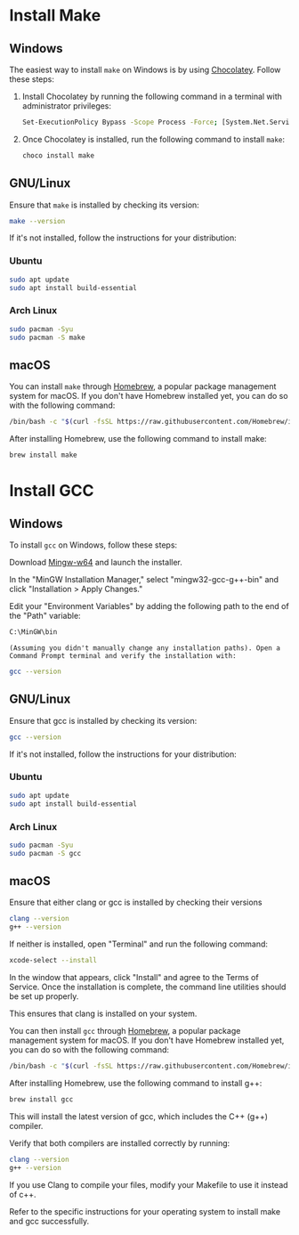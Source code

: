 # Install Make

## Windows

The easiest way to install `make` on Windows is by using [Chocolatey](https://chocolatey.org/install). Follow these steps:

1. Install Chocolatey by running the following command in a terminal with administrator privileges:

    ```bash
    Set-ExecutionPolicy Bypass -Scope Process -Force; [System.Net.ServicePointManager]::SecurityProtocol = [System.Net.ServicePointManager]::SecurityProtocol -bor 3072; iex ((New-Object System.Net.WebClient).DownloadString('https://community.chocolatey.org/install.ps1'))
    ```

2. Once Chocolatey is installed, run the following command to install `make`:

    ```bash
    choco install make
    ```

## GNU/Linux

Ensure that `make` is installed by checking its version:

```bash
make --version
```

If it's not installed, follow the instructions for your distribution:

### Ubuntu

```bash
sudo apt update
sudo apt install build-essential
```

### Arch Linux

```bash
sudo pacman -Syu
sudo pacman -S make
```

## macOS

You can install `make` through [Homebrew](https://docs.brew.sh/Installation), a popular package management system for macOS. If you don't have Homebrew installed yet, you can do so with the following command:

```bash
/bin/bash -c "$(curl -fsSL https://raw.githubusercontent.com/Homebrew/install/HEAD/install.sh)"
```

After installing Homebrew, use the following command to install make:

```bash
brew install make
```

# Install GCC

## Windows

To install `gcc` on Windows, follow these steps:

Download [ Mingw-w64](https://sourceforge.net/projects/mingw/files/Installer/mingw-get-setup.exe/download " Mingw-w64")  and launch the installer.

In the "MinGW Installation Manager," select "mingw32-gcc-g++-bin" and click "Installation > Apply Changes."

Edit your "Environment Variables" by adding the following path to the end of the "Path" variable:

```bash
C:\MinGW\bin
```
`(Assuming you didn't manually change any installation paths). Open a Command Prompt terminal and verify the installation with:`

```bash
gcc --version
```

## GNU/Linux

Ensure that gcc is installed by checking its version:

```bash
gcc --version
```

If it's not installed, follow the instructions for your distribution:

### Ubuntu

```bash
sudo apt update
sudo apt install build-essential
```

### Arch Linux

```bash
sudo pacman -Syu
sudo pacman -S gcc
```

## macOS

Ensure that either clang or gcc is installed by checking their versions

```bash
clang --version
g++ --version
```

If neither is installed, open "Terminal" and run the following command:

```bash
xcode-select --install
```
In the window that appears, click "Install" and agree to the Terms of Service. Once the installation is complete, the command line utilities should be set up properly.

This ensures that clang is installed on your system.

You can then install `gcc` through [Homebrew](https://docs.brew.sh/Installation), a popular package management system for macOS. If you don't have Homebrew installed yet, you can do so with the following command:

```bash
/bin/bash -c "$(curl -fsSL https://raw.githubusercontent.com/Homebrew/install/HEAD/install.sh)"
```

After installing Homebrew, use the following command to install g++:

```bash
brew install gcc
```

This will install the latest version of gcc, which includes the C++ (g++) compiler.

Verify that both compilers are installed correctly by running:

```bash
clang --version
g++ --version
```

If you use Clang to compile your files, modify your Makefile to use it instead of c++.

Refer to the specific instructions for your operating system to install make and gcc successfully.